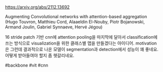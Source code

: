 https://arxiv.org/abs/2112.13692

Augmenting Convolutional networks with attention-based aggregation (Hugo Touvron, Matthieu Cord, Alaaeldin El-Nouby, Piotr Bojanowski, Armand Joulin, Gabriel Synnaeve, Hervé Jégou)

16 stride patch 기반 cnn에 attention pooling을 마지막에 달아서 classification에 쓰는 방식으로 visualization을 위한 클래스별 맵을 만들겠다는 아이디어. motivation은 그런데 결과적으로 나온 모델이 segmentation과 detection에서 성능이 꽤 좋네요. 어떻게 받아들여야 할지 좀 헷갈리네요.

#backbone #vit #cnn 